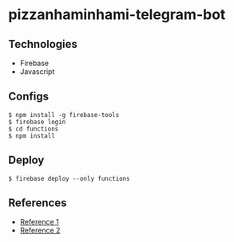 # pizzanhaminhami-telegram-bot

## Technologies
- Firebase
- Javascript

## Configs
```command
$ npm install -g firebase-tools
$ firebase login
$ cd functions
$ npm install
```

## Deploy
```command
$ firebase deploy --only functions
```

## References
- [Reference 1](https://medium.com/@pikilon/serverless-telegram-bot-with-firebase-d11d07579d8a)
- [Reference 2](https://core.telegram.org/bots/api#update)
